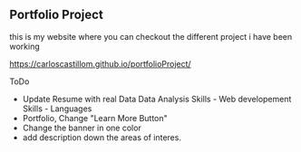 ## Portfolio Project

this is my website where you can checkout the different project i have been working

https://carloscastillom.github.io/portfolioProject/

ToDo


- Update Resume with real Data Data Analysis Skills - Web developement Skills - Languages
- Portfolio, Change "Learn More Button"
- Change the banner in one color
- add description down the areas of interes. 

